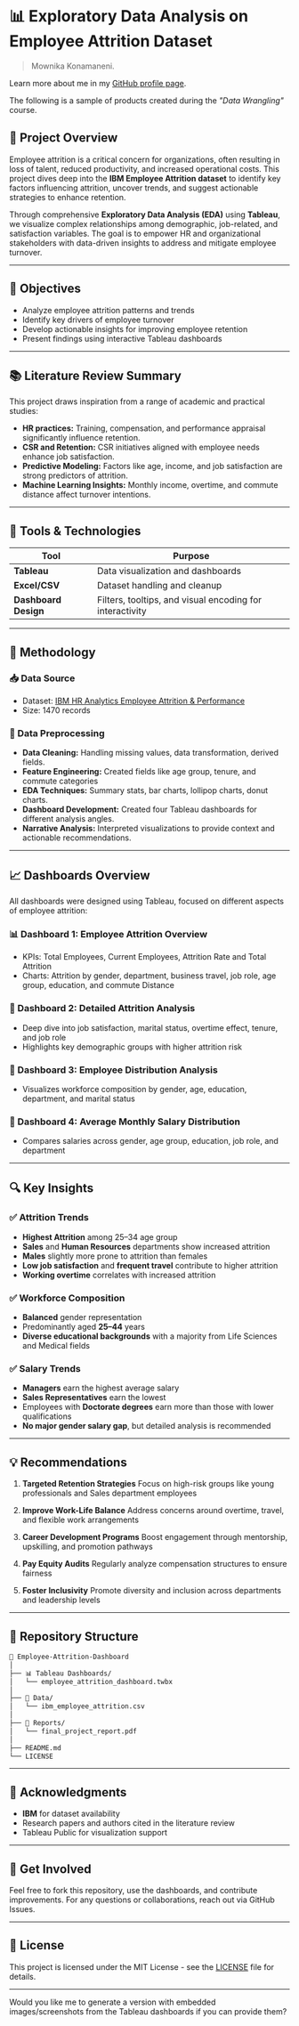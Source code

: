 # 📊 Exploratory Data Analysis on Employee Attrition Dataset

> Mownika Konamaneni. 

Learn more about me in my [GitHub profile page](https://github.com/MownikaKonamaneni). 


The following is a sample of products created during the _"Data Wrangling"_ course.


## 📌 Project Overview

Employee attrition is a critical concern for organizations, often resulting in loss of talent, reduced productivity, and increased operational costs. This project dives deep into the **IBM Employee Attrition dataset** to identify key factors influencing attrition, uncover trends, and suggest actionable strategies to enhance retention.

Through comprehensive **Exploratory Data Analysis (EDA)** using **Tableau**, we visualize complex relationships among demographic, job-related, and satisfaction variables. The goal is to empower HR and organizational stakeholders with data-driven insights to address and mitigate employee turnover.

---

## 🎯 Objectives

* Analyze employee attrition patterns and trends
* Identify key drivers of employee turnover
* Develop actionable insights for improving employee retention
* Present findings using interactive Tableau dashboards

---

## 📚 Literature Review Summary

This project draws inspiration from a range of academic and practical studies:

* **HR practices:** Training, compensation, and performance appraisal significantly influence retention.
* **CSR and Retention:** CSR initiatives aligned with employee needs enhance job satisfaction.
* **Predictive Modeling:** Factors like age, income, and job satisfaction are strong predictors of attrition.
* **Machine Learning Insights:** Monthly income, overtime, and commute distance affect turnover intentions.

---

## 🧰 Tools & Technologies

| Tool                           | Purpose                                                   |
| ------------------------------ | --------------------------------------------------------- |
| **Tableau**                    | Data visualization and dashboards                         |
| **Excel/CSV**                  | Dataset handling and cleanup                              |
| **Dashboard Design**           | Filters, tooltips, and visual encoding for interactivity  |

---

## 🧪 Methodology

### 📥 Data Source

* Dataset: [IBM HR Analytics Employee Attrition & Performance](https://data.world)
* Size: 1470 records

### 🧹 Data Preprocessing

* **Data Cleaning:** Handling missing values, data transformation, derived fields.
* **Feature Engineering:** Created fields like age group, tenure, and commute categories
* **EDA Techniques:** Summary stats, bar charts, lollipop charts, donut charts.
* **Dashboard Development:** Created four Tableau dashboards for different analysis angles.
* **Narrative Analysis:** Interpreted visualizations to provide context and actionable recommendations.

---

## 📈 Dashboards Overview

All dashboards were designed using Tableau, focused on different aspects of employee attrition:

### 📊 Dashboard 1: **Employee Attrition Overview**

* KPIs: Total Employees, Current Employees, Attrition Rate and Total Attrition
* Charts: Attrition by gender, department, business travel, job role, age group, education, and commute Distance

### 🧩 Dashboard 2: **Detailed Attrition Analysis**

* Deep dive into job satisfaction, marital status, overtime effect, tenure, and job role
* Highlights key demographic groups with higher attrition risk

### 👥 Dashboard 3: **Employee Distribution Analysis**

* Visualizes workforce composition by gender, age, education, department, and marital status

### 💸 Dashboard 4: **Average Monthly Salary Distribution**

* Compares salaries across gender, age group, education, job role, and department

---

## 🔍 Key Insights

### ✅ Attrition Trends

* **Highest Attrition** among 25–34 age group
* **Sales** and **Human Resources** departments show increased attrition
* **Males** slightly more prone to attrition than females
* **Low job satisfaction** and **frequent travel** contribute to higher attrition
* **Working overtime** correlates with increased attrition

### ✅ Workforce Composition
* **Balanced** gender representation
* Predominantly aged **25–44** years
* **Diverse educational backgrounds** with a majority from Life Sciences and Medical fields

### ✅ Salary Trends

* **Managers** earn the highest average salary 
* **Sales Representatives** earn the lowest
* Employees with **Doctorate degrees** earn more than those with lower qualifications
* **No major gender salary gap**, but detailed analysis is recommended

---

## 💡 Recommendations

1. **Targeted Retention Strategies**
   Focus on high-risk groups like young professionals and Sales department employees

2. **Improve Work-Life Balance**
   Address concerns around overtime, travel, and flexible work arrangements

3. **Career Development Programs**
   Boost engagement through mentorship, upskilling, and promotion pathways

4. **Pay Equity Audits**
   Regularly analyze compensation structures to ensure fairness

5. **Foster Inclusivity**
   Promote diversity and inclusion across departments and leadership levels

---

## 📂 Repository Structure

```bash
📁 Employee-Attrition-Dashboard
│
├── 📊 Tableau Dashboards/
│   └── employee_attrition_dashboard.twbx
│
├── 📁 Data/
│   └── ibm_employee_attrition.csv
│
├── 📁 Reports/
│   └── final_project_report.pdf
│
├── README.md
└── LICENSE
```

---

## 📎 Acknowledgments

* **IBM** for dataset availability
* Research papers and authors cited in the literature review
* Tableau Public for visualization support

---

## 📢 Get Involved

Feel free to fork this repository, use the dashboards, and contribute improvements. For any questions or collaborations, reach out via GitHub Issues.

---

## 📄 License

This project is licensed under the MIT License - see the [LICENSE](./LICENSE) file for details.

---

Would you like me to generate a version with embedded images/screenshots from the Tableau dashboards if you can provide them?
